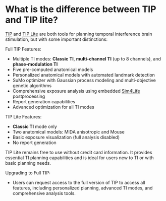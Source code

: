 # What is the difference between TIP and TIP lite?

[TIP](https://tip.science) and [TIP Lite](https://tip-lite.science) are both tools for planning temporal interference brain stimulation, but with some important distinctions:

Full TIP Features:

- Multiple TI modes: **Classic TI**, **multi-channel TI** (up to 8 channels), and **phase-modulation TI**
- Five pre-computed anatomical models
- Personalized anatomical models with automated landmark detection
- SuMo optimizer with Gaussian process modeling and multi-objective genetic algorithms
- Comprehensive exposure analysis using embedded [Sim4Life](https://sim4life.swiss) postprocessing
- Report generation capabilities
- Advanced optimization for all TI modes

TIP Lite Features:

- **Classic TI** mode only
- Two anatomical models: MIDA anisotropic and Mouse
- Basic exposure visualization (full analysis disabled)
- No report generation

TIP Lite remains free to use without credit card information. It provides essential TI planning capabilities and is ideal for users new to TI or with basic planning needs.

Upgrading to Full TIP:

- Users can request access to the full version of TIP to access all features, including personalized planning, advanced TI modes, and comprehensive analysis tools.
